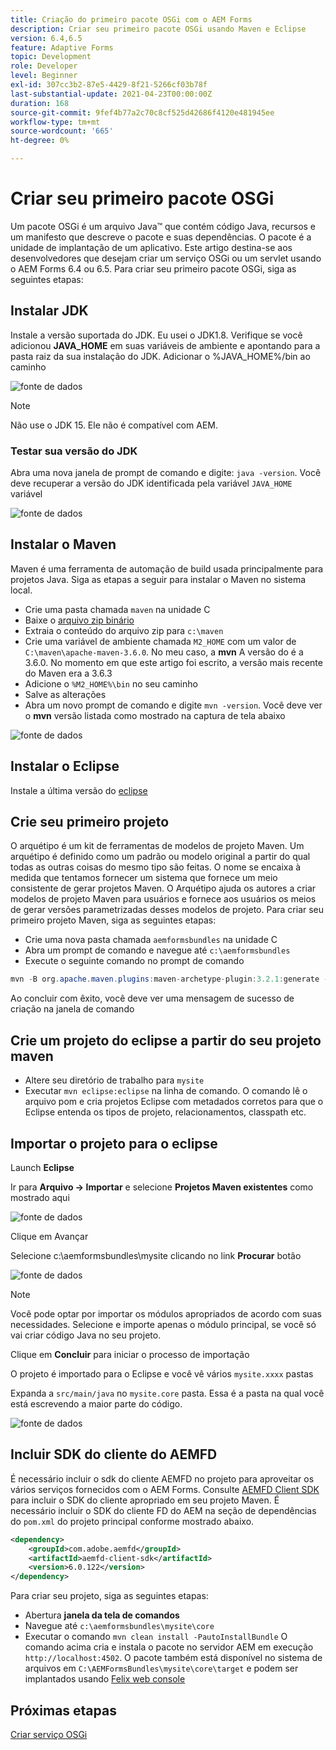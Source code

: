 ```yaml
---
title: Criação do primeiro pacote OSGi com o AEM Forms
description: Criar seu primeiro pacote OSGi usando Maven e Eclipse
version: 6.4,6.5
feature: Adaptive Forms
topic: Development
role: Developer
level: Beginner
exl-id: 307cc3b2-87e5-4429-8f21-5266cf03b78f
last-substantial-update: 2021-04-23T00:00:00Z
duration: 168
source-git-commit: 9fef4b77a2c70c8cf525d42686f4120e481945ee
workflow-type: tm+mt
source-wordcount: '665'
ht-degree: 0%

---
```


# Criar seu primeiro pacote OSGi

Um pacote OSGi é um arquivo Java™ que contém código Java, recursos e um manifesto que descreve o pacote e suas dependências. O pacote é a unidade de implantação de um aplicativo. Este artigo destina-se aos desenvolvedores que desejam criar um serviço OSGi ou um servlet usando o AEM Forms 6.4 ou 6.5. Para criar seu primeiro pacote OSGi, siga as seguintes etapas:


## Instalar JDK

Instale a versão suportada do JDK. Eu usei o JDK1.8. Verifique se você adicionou **JAVA_HOME** em suas variáveis de ambiente e apontando para a pasta raiz da sua instalação do JDK.
Adicionar o %JAVA_HOME%/bin ao caminho

![fonte de dados](assets/java-home.JPG)

>[!NOTE]
> Não use o JDK 15. Ele não é compatível com AEM.

### Testar sua versão do JDK

Abra uma nova janela de prompt de comando e digite: `java -version`. Você deve recuperar a versão do JDK identificada pela variável `JAVA_HOME` variável

![fonte de dados](assets/java-version.JPG)

## Instalar o Maven

Maven é uma ferramenta de automação de build usada principalmente para projetos Java. Siga as etapas a seguir para instalar o Maven no sistema local.

* Crie uma pasta chamada `maven` na unidade C
* Baixe o [arquivo zip binário](https://maven.apache.org/download.cgi)
* Extraia o conteúdo do arquivo zip para `c:\maven`
* Crie uma variável de ambiente chamada `M2_HOME` com um valor de `C:\maven\apache-maven-3.6.0`. No meu caso, a **mvn** A versão do é a 3.6.0. No momento em que este artigo foi escrito, a versão mais recente do Maven era a 3.6.3
* Adicione o `%M2_HOME%\bin` no seu caminho
* Salve as alterações
* Abra um novo prompt de comando e digite `mvn -version`. Você deve ver o **mvn** versão listada como mostrado na captura de tela abaixo

![fonte de dados](assets/mvn-version.JPG)


## Instalar o Eclipse

Instale a última versão do [eclipse](https://www.eclipse.org/downloads/)

## Crie seu primeiro projeto

O arquétipo é um kit de ferramentas de modelos de projeto Maven. Um arquétipo é definido como um padrão ou modelo original a partir do qual todas as outras coisas do mesmo tipo são feitas. O nome se encaixa à medida que tentamos fornecer um sistema que fornece um meio consistente de gerar projetos Maven. O Arquétipo ajuda os autores a criar modelos de projeto Maven para usuários e fornece aos usuários os meios de gerar versões parametrizadas desses modelos de projeto.
Para criar seu primeiro projeto Maven, siga as seguintes etapas:

* Crie uma nova pasta chamada `aemformsbundles` na unidade C
* Abra um prompt de comando e navegue até `c:\aemformsbundles`
* Execute o seguinte comando no prompt de comando

```java
mvn -B org.apache.maven.plugins:maven-archetype-plugin:3.2.1:generate -D archetypeGroupId=com.adobe.aem -D archetypeArtifactId=aem-project-archetype -D archetypeVersion=36 -D appTitle="My Site" -D appId="mysite" -D groupId="com.mysite" -D aemVersion=6.5.13
```

Ao concluir com êxito, você deve ver uma mensagem de sucesso de criação na janela de comando

## Crie um projeto do eclipse a partir do seu projeto maven

* Altere seu diretório de trabalho para `mysite`
* Executar `mvn eclipse:eclipse` na linha de comando. O comando lê o arquivo pom e cria projetos Eclipse com metadados corretos para que o Eclipse entenda os tipos de projeto, relacionamentos, classpath etc.

## Importar o projeto para o eclipse

Launch **Eclipse**

Ir para **Arquivo -> Importar** e selecione **Projetos Maven existentes** como mostrado aqui

![fonte de dados](assets/import-mvn-project.JPG)

Clique em Avançar

Selecione c:\aemformsbundles\mysite clicando no link **Procurar** botão

![fonte de dados](assets/mysite-eclipse-project.png)

>[!NOTE]
>Você pode optar por importar os módulos apropriados de acordo com suas necessidades. Selecione e importe apenas o módulo principal, se você só vai criar código Java no seu projeto.

Clique em **Concluir** para iniciar o processo de importação

O projeto é importado para o Eclipse e você vê vários `mysite.xxxx` pastas

Expanda a `src/main/java` no `mysite.core` pasta. Essa é a pasta na qual você está escrevendo a maior parte do código.

![fonte de dados](assets/mysite-core-project.png)

## Incluir SDK do cliente do AEMFD

É necessário incluir o sdk do cliente AEMFD no projeto para aproveitar os vários serviços fornecidos com o AEM Forms. Consulte [AEMFD Client SDK](https://mvnrepository.com/artifact/com.adobe.aemfd/aemfd-client-sdk) para incluir o SDK do cliente apropriado em seu projeto Maven. É necessário incluir o SDK do cliente FD do AEM na seção de dependências do `pom.xml` do projeto principal conforme mostrado abaixo.

```xml
<dependency>
    <groupId>com.adobe.aemfd</groupId>
    <artifactId>aemfd-client-sdk</artifactId>
    <version>6.0.122</version>
</dependency>
```

Para criar seu projeto, siga as seguintes etapas:

* Abertura **janela da tela de comandos**
* Navegue até `c:\aemformsbundles\mysite\core`
* Executar o comando `mvn clean install -PautoInstallBundle`
O comando acima cria e instala o pacote no servidor AEM em execução `http://localhost:4502`. O pacote também está disponível no sistema de arquivos em
  `C:\AEMFormsBundles\mysite\core\target` e podem ser implantados usando [Felix web console](http://localhost:4502/system/console/bundles)

## Próximas etapas

[Criar serviço OSGi](./create-osgi-service.md)

